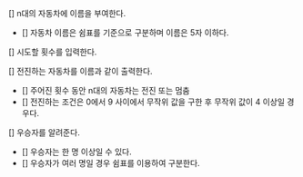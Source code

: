 [] n대의 자동차에 이름을 부여한다.
 - [] 자동차 이름은 쉼표를 기준으로 구분하며 이름은 5자 이하다.

[] 시도할 횟수를 입력한다.

[] 전진하는 자동차를 이름과 같이 출력한다.
 - [] 주어진 횟수 동안 n대의 자동차는 전진 또는 멈춤
  - [] 전진하는 조건은 0에서 9 사이에서 무작위 값을 구한 후 무작위 값이 4 이상일 경우다.

[] 우승자를 알려준다.
 - [] 우승자는 한 명 이상일 수 있다.
 - [] 우승자가 여러 명일 경우 쉼표를 이용하여 구분한다.